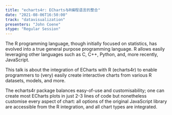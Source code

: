 ```yaml
---
title: "echarts4r: ECharts与R编程语言的整合"
date: "2021-08-06T16:50:00" 
track: "datavisualization"
presenters: "John Coene"
stype: "Regular Session"
---
```

The R programming language, though initially focused on statistics, has evolved into a true general purpose programming language. R allows easily leveraging other languages such as C, C++, Python, and, more recently, JavaScript.
 

 This talk is about the integration of ECharts with R (echarts4r) to enable programmers to (very) easily create interactive charts from various R datasets, models, and more.
 

 The echarts4r package balances easy-of-use and customisability; one can create most ECharts plots in just 2-3 lines of code but nonetheless customise every aspect of chart: all options of the original JavaScript library are accessible from the R integration, and all chart types are integrated.